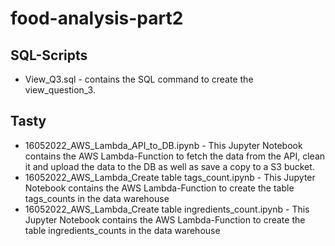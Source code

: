 # food-analysis-part2

## SQL-Scripts
- View_Q3.sql - contains the SQL command to create the view_question_3.

## Tasty
- 16052022_AWS_Lambda_API_to_DB.ipynb - This Jupyter Notebook contains the AWS Lambda-Function to fetch the data from the API, clean it and upload the data to the DB as well as save a copy to a S3 bucket. 
- 16052022_AWS_Lambda_Create table tags_count.ipynb - This Jupyter Notebook contains the AWS Lambda-Function to create the table tags_counts in the data warehouse
- 16052022_AWS_Lambda_Create table ingredients_count.ipynb  - This Jupyter Notebook contains the AWS Lambda-Function to create the table ingredients_counts in the data warehouse
